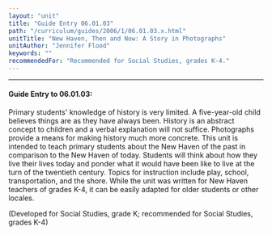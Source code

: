 ```yaml
---
layout: "unit"
title: "Guide Entry 06.01.03"
path: "/curriculum/guides/2006/1/06.01.03.x.html"
unitTitle: "New Haven, Then and Now: A Story in Photographs"
unitAuthor: "Jennifer Flood"
keywords: ""
recommendedFor: "Recommended for Social Studies, grades K-4."
---
```

<body>
<hr/>
<h4>
Guide Entry to 06.01.03:
</h4>
<p>
Primary students' knowledge of history is very limited. A five-year-old child believes things are as they have always been. History is an abstract concept to children and a verbal explanation will not suffice. Photographs provide a means for making history much more concrete. This unit is intended to teach primary students about the New Haven of the past in comparison to the New Haven of today. Students will think about how they live their lives today and ponder what it would have been like to live at the turn of the twentieth century. Topics for instruction include play, school, transportation, and the shore. While the unit was written for New Haven teachers of grades K-4, it can be easily adapted for older students or other locales.
</p>
<p>
(Developed for Social Studies, grade K; recommended for Social Studies, grades K-4)
</p>
</body>
